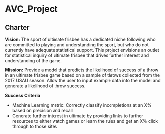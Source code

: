 # AVC_Project

## Charter

**Vision:**
The sport of ultimate frisbee has a dedicated niche following who are committed to playing and understanding the sport, but who do not currently have adequate statistical support. This project envisions an outlet for statistical inquiry of ultimate frisbee that drives further interest and understanding of the game.

**Mission:**
Provide a model that predicts the likelihood of success of a throw in an ultimate frisbee game based on a sample of throws collected from the 2017 USAU season. Allow the user to input example data into the model and generate a likelihood of throw success.

**Success Criteria**
* Machine Learning metric: Correctly classify incompletions at an X% based on precision and recall
* Generate further interest in ultimate by providing links to further resources to either watch games or learn the rules and get an X% click through to those sites
